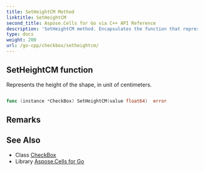```yaml
---
title: SetHeightCM Method 
linktitle: SetHeightCM
second_title: Aspose.Cells for Go via C++ API Reference
description: 'SetHeightCM method. Encapsulates the function that represents setheightcm in Go.'
type: docs
weight: 200
url: /go-cpp/checkbox/setheightcm/
---
```


## SetHeightCM function

Represents the height of the shape, in unit of centimeters.

```go

func (instance *CheckBox) SetHeightCM(value float64)  error

```

## Remarks


## See Also

* Class [CheckBox](../)
* Library [Aspose.Cells for Go](../../)
